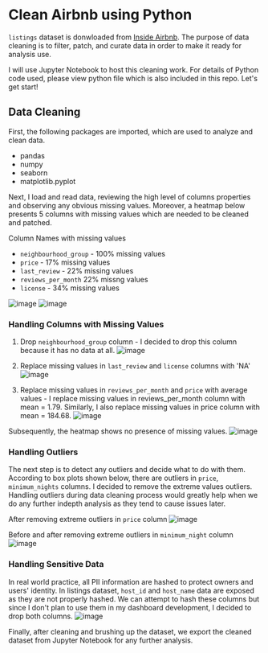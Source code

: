 # Clean Airbnb using Python
`listings` dataset is donwloaded from [Inside Airbnb](https://insideairbnb.com/get-the-data/). The purpose of data cleaning is to filter, patch, and curate data in order to make it ready for analysis use.

I will use Jupyter Notebook to host this cleaning work. For details of Python code used, please view python file which is also included in this repo.
Let's get start!

## Data Cleaning
First, the following packages are imported, which are used to analyze and clean data. 
- pandas
- numpy
- seaborn
- matplotlib.pyplot

Next, I load and read data, reviewing the high level of columns properties and observing any obvious missing values.
Moreover, a heatmap below presents 5 columns with missing values which are needed to be cleaned and patched. 

Column Names with missing values
- `neighbourhood_group` - 100% missing values
- `price` - 17% missing values
- `last_review` - 22% missing values
- `reviews_per_month` 22% missng values
- `license` - 34% missing values

![image](https://github.com/user-attachments/assets/cb080d9c-6ebb-48cd-9d4a-168c3b9d7216)
![image](https://github.com/user-attachments/assets/db6e1d9c-2186-48af-b3dc-0fd7d7e18e36)


### Handling Columns with Missing Values
1. Drop `neighbourhood_group` column - I decided to drop this column because it has no data at all.
![image](https://github.com/user-attachments/assets/f6fe17d3-ea2a-4e44-96ec-863ca770772c)

3. Replace missing values in `last_review` and `license` columns with 'NA'
![image](https://github.com/user-attachments/assets/5e5da7a5-032a-4003-b02d-eb873224bf72)

4. Replace missing values in `reviews_per_month` and `price` with average values - I replace missing values in reviews_per_month column with mean = 1.79. Similarly, I also replace missing values in price column with mean = 184.68.
![image](https://github.com/user-attachments/assets/7280b881-1c6d-44cb-ae25-5df7d15fd377)

Subsequently, the heatmap shows no presence of missing values.
![image](https://github.com/user-attachments/assets/45d1afb4-6958-454a-b678-7549010d345d)

### Handling Outliers
The next step is to detect any outliers and decide what to do with them. According to box plots shown below, there are outliers in `price`, `minimum_nights` columns. I decided to remove the extreme values outliers. Handling outliers during data cleaning process would greatly help when we do any further indepth analysis as they tend to cause issues later.

After removing extreme outliers in `price` column
![image](https://github.com/user-attachments/assets/12788cb6-69d7-4ee3-9e13-0daac1d7b434)

Before and after removing extreme outliers in `minimum_night` column
![image](https://github.com/user-attachments/assets/9df6a358-2357-4226-b4fc-31793f27ebbc)

### Handling Sensitive Data
In real world practice, all PII information are hashed to protect owners and users' identity. In listings dataset, `host_id` and `host_name` data are exposed as they are not properly hashed. We can attempt to hash these columns but since I don't plan to use them in my dashboard development, I decided to drop both columns.
![image](https://github.com/user-attachments/assets/7fcf684c-6de6-4f99-aa0a-7938991d9f80)

Finally, after cleaning and brushing up the dataset, we export the cleaned dataset from Jupyter Notebook for any further analysis.
